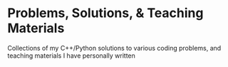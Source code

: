 # Problems, Solutions, & Teaching Materials
Collections of my C++/Python solutions to various coding problems, and teaching materials I have personally written

